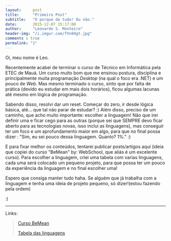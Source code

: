 ```yaml
---
layout:     post
title:      "Primeiro Post"
subtitle:   "O porque de tudo! Ou não."
date:       2015-12-07 15:17:00
author:     "Leonardo S. Monteiro"
header-img: "/i.imgur.com/fVn04gt.jpg"
comments : true
permalink: "1"
---
```


Oi, meu nome é Leo.

Recentemente acabei de terminar o curso de  Técnico em Informática pela ETEC de
 Mauá. Um curso muito bom que me ensinou postura, disciplina e principalmente
 muita programação *Desktop* (na qual o foco era .NET) e um pouco de *Web*.
 Mas mesmo terminado o curso, sinto que por falta de prática (devido eu estudar
 em mais dois horários), ficou algumas lacunas até mesmo em lógica de
 programação.


Sabendo disso, resolvi dar um reset. Começar do zero, ir desde lógica básica, até...
 que tal não parar de estudar? :) Além disso, preciso de um caminho, que acho
 muito importante: escolher a linguagem! Não que irei definir uma e ficar
 cego para as outras (porque sei que SEMPRE devo ficar aberto para as tecnologias
 novas, isso inclui as linguagens), mas conseguir ter um foco e um
 aprofundamento maior em algo, para que no final possa dizer : "Sim, eu sei
 pouco dessa linguagem. Quanto? 1%." :)

E para fixar melhor os conteúdos, tentarei publicar posts/artigos aqui (ideia
 que copiei do curso "BeMean" by: WebSchool, que aliás é um excelente curso).
 Para escolher a linguagem, criei uma tabela com varias linguagens, cada uma será
 colocado um pequeno projeto, para que possa ter um pouco da experiência da
 linguagem e no final escolher uma!

Espero que consiga manter tudo haha. Se alguém que já trabalha com a linguagem
e tenha uma ideia de projeto pequeno, só dizer!(estou fazendo pela ordem) 


:)	

---
Links:

> [Curso BeMean](http://dagora.net/be-mean/)
>
> [Tabela das linguagens](https://docs.google.com/spreadsheets/d/1yrjrMfAi7i7sAvplo_Zc46JkpHQm8XvnEivJkQQ0fMw/edit#gid=0)
